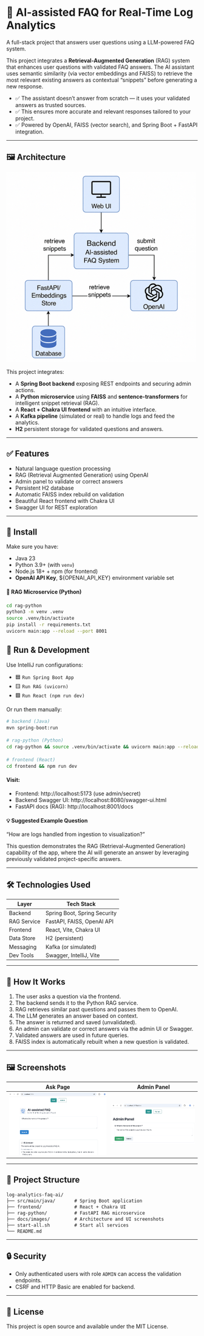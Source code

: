 # 🧠 AI-assisted FAQ for Real-Time Log Analytics

A full-stack project that answers user questions using a LLM-powered FAQ system.

This project integrates a **Retrieval-Augmented Generation** (RAG) system that enhances user questions with validated
FAQ
answers. The AI assistant uses semantic similarity (via vector embeddings and FAISS) to retrieve the most relevant
existing answers as contextual “snippets” before generating a new response.

- ✅ The assistant doesn’t answer from scratch — it uses your validated answers as trusted sources.
- ✅ This ensures more accurate and relevant responses tailored to your project.
- ✅ Powered by OpenAI, FAISS (vector search), and Spring Boot + FastAPI integration.

---

## 🖼️ Architecture

<img src="docs/images/architecture.png" alt="Architecture Diagram" width="500"/>

This project integrates:

- A **Spring Boot backend** exposing REST endpoints and securing admin actions.
- A **Python microservice** using **FAISS** and **sentence-transformers** for intelligent snippet retrieval (RAG).
- A **React + Chakra UI frontend** with an intuitive interface.
- A **Kafka pipeline** (simulated or real) to handle logs and feed the analytics.
- **H2** persistent storage for validated questions and answers.

---

## ✅ Features

- Natural language question processing
- RAG (Retrieval Augmented Generation) using OpenAI
- Admin panel to validate or correct answers
- Persistent H2 database
- Automatic FAISS index rebuild on validation
- Beautiful React frontend with Chakra UI
- Swagger UI for REST exploration

---

## 🚀 Install

Make sure you have:

- Java 23
- Python 3.9+ (with `venv`)
- Node.js 18+ + npm (for frontend)
- **OpenAI API Key**, ${OPENAI_API_KEY} environment variable set

#### 🧠 RAG Microservice (Python)

```bash
cd rag-python
python3 -m venv .venv
source .venv/bin/activate
pip install -r requirements.txt
uvicorn main:app --reload --port 8001
```

## 🧪 Run & Development

Use IntelliJ run configurations:

- 🟦 `Run Spring Boot App`
- 🟨 `Run RAG (uvicorn)`
- 🟩 `Run React (npm run dev)`

Or run them manually:

```bash
# backend (Java)
mvn spring-boot:run

# rag-python (Python)
cd rag-python && source .venv/bin/activate && uvicorn main:app --reload --port 8001

# frontend (React)
cd frontend && npm run dev
```

#### Visit:

- Frontend: http://localhost:5173 (use admin/secret)
- Backend Swagger UI: http://localhost:8080/swagger-ui.html
- FastAPI docs (RAG): http://localhost:8001/docs

#### 💡 Suggested Example Question

“How are logs handled from ingestion to visualization?”

This question demonstrates the RAG (Retrieval-Augmented Generation) capability of the app, where the AI will generate an
answer by leveraging previously validated project-specific answers.

---

## 🛠️ Technologies Used

| Layer       | Tech Stack                   |
|-------------|------------------------------|
| Backend     | Spring Boot, Spring Security |
| RAG Service | FastAPI, FAISS, OpenAI API   |
| Frontend    | React, Vite, Chakra UI       |
| Data Store  | H2 (persistent)              |
| Messaging   | Kafka (or simulated)         |
| Dev Tools   | Swagger, IntelliJ, Vite      |

---

## 🧠 How It Works

1. The user asks a question via the frontend.
2. The backend sends it to the Python RAG service.
3. RAG retrieves similar past questions and passes them to OpenAI.
4. The LLM generates an answer based on context.
5. The answer is returned and saved (unvalidated).
6. An admin can validate or correct answers via the admin UI or Swagger.
7. Validated answers are used in future queries.
8. FAISS index is automatically rebuilt when a new question is validated.

---

## 🖼️ Screenshots

| Ask Page                       | Admin Panel                        |
|--------------------------------|------------------------------------|
| ![Ask](docs/images/ui-ask.png) | ![Admin](docs/images/ui-admin.png) |

---

## 📁 Project Structure

```
log-analytics-faq-ai/
├── src/main/java/       # Spring Boot application
├── frontend/            # React + Chakra UI
├── rag-python/          # FastAPI RAG microservice
├── docs/images/         # Architecture and UI screenshots
├── start-all.sh         # Start all services
└── README.md
```

---

## 🔒 Security

- Only authenticated users with role `ADMIN` can access the validation endpoints.
- CSRF and HTTP Basic are enabled for backend.

---

## 📜 License

This project is open source and available under the MIT License.
